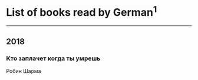 # List of books read by German<sup>1</sup>
---

## 2018

### Кто заплачет когда ты умрешь
Робин Шарма




